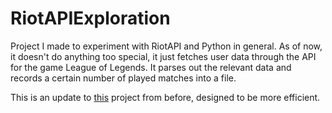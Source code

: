 # RiotAPIExploration
Project I made to experiment with RiotAPI and Python in general. As of now, it doesn't do anything too special, it just fetches user data through the API for the game League of Legends. It parses out the relevant data and records a certain number of played matches into a file. 

This is an update to [this](https://github.com/minorenji/LeagueStats) project from before, designed to be more efficient.
